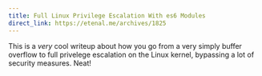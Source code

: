 ```yaml
---
title: Full Linux Privilege Escalation With es6 Modules
direct_link: https://etenal.me/archives/1825
---
```


This is a _very_ cool writeup about how you go from a very simply buffer overflow to full privelege escalation on the Linux kernel, bypassing a lot of security measures. Neat!
